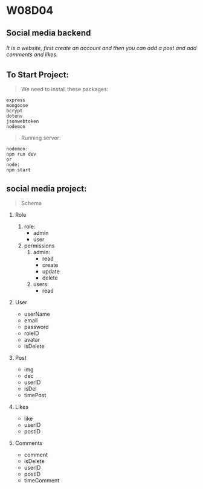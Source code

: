 # W08D04 
## Social media backend

###### It is a website, first create an account and then you can add a post and add comments and likes.

## To Start Project:

> We need to install these packages:

```
express
mongoose
bcrypt
dotenv
jsonwebtoken
nodemon
```

> Running server:

```
nodemon:
npm run dev
or
node:
npm start
```

## social media project:

> Schema

1. Role
    1. role: 
        - admin 
        - user
    2. permissions
        1. admin:
           - read
           - create
           - update
           - delete
        2. users:
           - read

2. User
    - userName
    - email
    - password
    - roleID
    - avatar
    - isDelete

3. Post 
    - img
    - dec
    - userID
    - isDel
    - timePost

4. Likes
    - like
    - userID
    - postID

5. Comments
    - comment
    - isDelete
    - userID
    - postID
    - timeComment